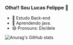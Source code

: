 ### Olha!! Sou Lucas Felippe 👋

- 🔭 Estudo Back-end
- 🌱 Aprendendo java.
- 😄 Pronouns: Ele/dele

![Anurag's GitHub stats](https://github-readme-stats.vercel.app/api?username=anuraghazra&theme=dark&show_icons=true)

